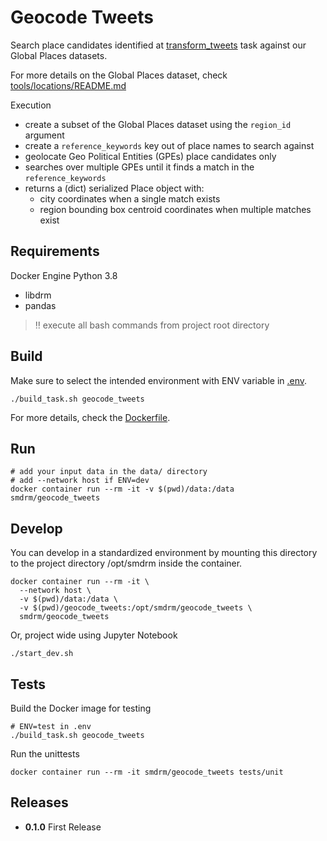 # Geocode Tweets

Search place candidates identified at [transform_tweets](../transform_tweets/README.md)
task against our Global Places datasets.

For more details on the Global Places dataset,
check [tools/locations/README.md](../tools/locations/README.md)

Execution
* create a subset of the Global Places dataset using the `region_id` argument
* create a `reference_keywords` key out of place names to search against
* geolocate Geo Political Entities (GPEs) place candidates only
* searches over multiple GPEs until it finds a match in the `reference_keywords`
* returns a (dict) serialized Place object with:
  * city coordinates when a single match exists
  * region bounding box centroid coordinates when multiple matches exist 

## Requirements

Docker Engine
Python 3.8
 - libdrm
 - pandas

> :bangbang: execute all bash commands from project root directory

## Build

Make sure to select the intended environment with ENV variable in [.env](../.env).

```shell
./build_task.sh geocode_tweets
```

For more details, check the [Dockerfile](Dockerfile).

## Run

```shell
# add your input data in the data/ directory
# add --network host if ENV=dev
docker container run --rm -it -v $(pwd)/data:/data smdrm/geocode_tweets
```

## Develop

You can develop in a standardized environment by mounting this directory
to the project directory /opt/smdrm inside the container.

```shell
docker container run --rm -it \
  --network host \
  -v $(pwd)/data:/data \
  -v $(pwd)/geocode_tweets:/opt/smdrm/geocode_tweets \
  smdrm/geocode_tweets
```

Or, project wide using Jupyter Notebook

```shell
./start_dev.sh
```

## Tests

Build the Docker image for testing

```shell
# ENV=test in .env
./build_task.sh geocode_tweets
```

Run the unittests

```shell
docker container run --rm -it smdrm/geocode_tweets tests/unit
```

## Releases

- **0.1.0**
  First Release

